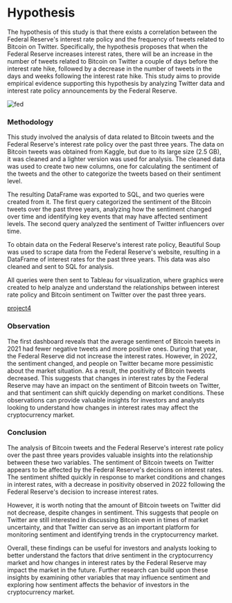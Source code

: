 # **Hypothesis**

The hypothesis of this study is that there exists a correlation between the Federal Reserve's interest rate policy and the frequency of tweets related to Bitcoin on Twitter. Specifically, the hypothesis proposes that when the Federal Reserve increases interest rates, there will be an increase in the number of tweets related to Bitcoin on Twitter a couple of days before the interest rate hike, followed by a decrease in the number of tweets in the days and weeks following the interest rate hike. This study aims to provide empirical evidence supporting this hypothesis by analyzing Twitter data and interest rate policy announcements by the Federal Reserve.

![fed](imagens/fed.png)

### **Methodology**

This study involved the analysis of data related to Bitcoin tweets and the Federal Reserve's interest rate policy over the past three years. The data on Bitcoin tweets was obtained from Kaggle, but due to its large size (2.5 GB), it was cleaned and a lighter version was used for analysis. The cleaned data was used to create two new columns, one for calculating the sentiment of the tweets and the other to categorize the tweets based on their sentiment level.

The resulting DataFrame was exported to SQL, and two queries were created from it. The first query categorized the sentiment of the Bitcoin tweets over the past three years, analyzing how the sentiment changed over time and identifying key events that may have affected sentiment levels. The second query analyzed the sentiment of Twitter influencers over time.

To obtain data on the Federal Reserve's interest rate policy, Beautiful Soup was used to scrape data from the Federal Reserve's website, resulting in a DataFrame of interest rates for the past three years. This data was also cleaned and sent to SQL for analysis.

All queries were then sent to Tableau for visualization, where graphics were created to help analyze and understand the relationships between interest rate policy and Bitcoin sentiment on Twitter over the past three years.

[project4](https://public.tableau.com/app/profile/victor.ramos6833/viz/project4_16775785624060/Story1?publish=yes)

### **Observation**

The first dashboard reveals that the average sentiment of Bitcoin tweets in 2021 had fewer negative tweets and more positive ones. During that year, the Federal Reserve did not increase the interest rates. However, in 2022, the sentiment changed, and people on Twitter became more pessimistic about the market situation. As a result, the positivity of Bitcoin tweets decreased. This suggests that changes in interest rates by the Federal Reserve may have an impact on the sentiment of Bitcoin tweets on Twitter, and that sentiment can shift quickly depending on market conditions. These observations can provide valuable insights for investors and analysts looking to understand how changes in interest rates may affect the cryptocurrency market.


### **Conclusion**

The analysis of Bitcoin tweets and the Federal Reserve's interest rate policy over the past three years provides valuable insights into the relationship between these two variables. The sentiment of Bitcoin tweets on Twitter appears to be affected by the Federal Reserve's decisions on interest rates. The sentiment shifted quickly in response to market conditions and changes in interest rates, with a decrease in positivity observed in 2022 following the Federal Reserve's decision to increase interest rates.

However, it is worth noting that the amount of Bitcoin tweets on Twitter did not decrease, despite changes in sentiment. This suggests that people on Twitter are still interested in discussing Bitcoin even in times of market uncertainty, and that Twitter can serve as an important platform for monitoring sentiment and identifying trends in the cryptocurrency market.

Overall, these findings can be useful for investors and analysts looking to better understand the factors that drive sentiment in the cryptocurrency market and how changes in interest rates by the Federal Reserve may impact the market in the future. Further research can build upon these insights by examining other variables that may influence sentiment and exploring how sentiment affects the behavior of investors in the cryptocurrency market.